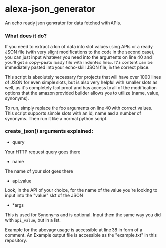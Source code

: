 # alexa-json_generator
An echo ready json generator for data fetched with APIs.

### What does it do?
If you need to extract a ton of data into slot values using APIs or a ready JSON file (with very slight modifications to the code in the second case), you can just input whatever you need into the arguments on line 40 and you'll get a copy-paste ready file with indented lines. It's content can be immediately pasted into your echo-skill JSON file, in the correct place.

This script is absolutely necessary for projects that will have over 1000 lines of JSON for even simple slots, but is also very helpful with smaller slots as well, as it's completely fool proof and has access to all of the modification options that the amazon provided builder allows you to utilize (name, value, synonyms).

To run, simply replace the foo arguments on line 40 with correct values. This script supports simple slots with an id, name and a number of synonyms. Then run it like a normal python script.

### create_json() arguments explained:
* query

Your HTTP request query goes there
* name

The name of your slot goes there
* api_value

Look, in the API of your choice, for the name of the value you're looking to input into the "value" slot of the JSON
* *args

This is used for Synonyms and is optional. Input them the same way you did with `api_value`, but in a list.

Example for the abovage usage is accessible at line 38 in form of a comment.
An Example output file is accessible as the "example.txt" in this repository.
